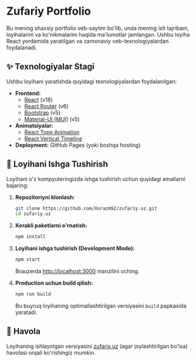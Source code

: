# Zufariy Portfolio

Bu mening shaxsiy portfolio veb-saytim bo'lib, unda mening ish tajribam, loyihalarim va ko'nikmalarim haqida ma'lumotlar jamlangan. Ushbu loyiha React yordamida yaratilgan va zamonaviy veb-texnologiyalardan foydalanadi.

## ✨ Texnologiyalar Stagi

Ushbu loyihani yaratishda quyidagi texnologiyalardan foydalanilgan:

-   **Frontend:**
    -   [React](https://reactjs.org/) (v18)
    -   [React Router](https://reactrouter.com/) (v6)
    -   [Bootstrap](https://getbootstrap.com/) (v5)
    -   [Material-UI (MUI)](https://mui.com/) (v5)
-   **Animatsiyalar:**
    -   [React Type Animation](https://www.npmjs.com/package/react-type-animation)
    -   [React Vertical Timeline](https://www.npmjs.com/package/react-vertical-timeline-component)
-   **Deployment:** GitHub Pages (yoki boshqa hosting)

## 🚀 Loyihani Ishga Tushirish

Loyihani o'z kompyuteringizda ishga tushirish uchun quyidagi amallarni bajaring:

1.  **Repozitoriyni klonlash:**
    ```bash
    git clone https://github.com/Xorazm92/zufariy.uz.git
    cd zufariy.uz
    ```

2.  **Kerakli paketlarni o'rnatish:**
    ```bash
    npm install
    ```

3.  **Loyihani ishga tushirish (Development Mode):**
    ```bash
    npm start
    ```
    Brauzerda [http://localhost:3000](http://localhost:3000) manzilini oching.

4.  **Production uchun build qilish:**
    ```bash
    npm run build
    ```
    Bu buyruq loyihaning optimallashtirilgan versiyasini `build` papkasida yaratadi.

## 🔗 Havola

Loyihaning ishlayotgan versiyasini [zufariy.uz](https://zufariy.uz) (agar joylashtirilgan bo'lsa) havolasi orqali ko'rishingiz mumkin.
